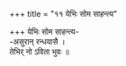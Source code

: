+++
title = "११ येभिः सोम साहन्त्य"

+++
येभिः सोम साहन्त्य-  
-असुरान् रन्धयासै ।  
तेभिर् नो ऽविता भुवः ॥
